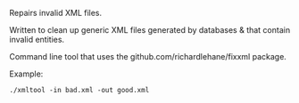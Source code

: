 Repairs invalid XML files.

Written to clean up generic XML files generated by databases & that contain invalid entities.

Command line tool that uses the github.com/richardlehane/fixxml package.

Example:
    
    ./xmltool -in bad.xml -out good.xml